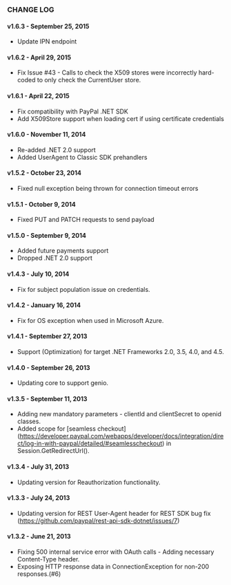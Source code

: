 ### CHANGE LOG

#### v1.6.3 - September 25, 2015

  * Update IPN endpoint

#### v1.6.2 - April 29, 2015

  * Fix Issue #43 - Calls to check the X509 stores were incorrectly hard-coded to only check the CurrentUser store.

#### v1.6.1 - April 22, 2015

  * Fix compatibility with PayPal .NET SDK
  * Add X509Store support when loading cert if using certificate credentials

#### v1.6.0 - November 11, 2014

  * Re-added .NET 2.0 support
  * Added UserAgent to Classic SDK prehandlers

#### v1.5.2 - October 23, 2014

  * Fixed null exception being thrown for connection timeout errors

#### v1.5.1 - October 9, 2014

  * Fixed PUT and PATCH requests to send payload

#### v1.5.0 - September 9, 2014

  * Added future payments support
  * Dropped .NET 2.0 support

#### v1.4.3 - July 10, 2014

  * Fix for subject population issue on credentials.

#### v1.4.2 - January 16, 2014

  * Fix for OS exception when used in Microsoft Azure.

#### v1.4.1 - September 27, 2013

  * Support (Optimization) for target .NET Frameworks 2.0, 3.5, 4.0, and 4.5.

#### v1.4.0 - September 26, 2013

  * Updating core to support genio.

#### v1.3.5 - September 11, 2013

  * Adding new mandatory parameters - clientId and clientSecret to openid classes.
  * Added scope for [seamless checkout] (https://developer.paypal.com/webapps/developer/docs/integration/direct/log-in-with-paypal/detailed/#seamlesscheckout) in Session.GetRedirectUrl().

#### v1.3.4 - July 31, 2013

  * Updating version for Reauthorization functionality.

#### v1.3.3 - July 24, 2013

  * Updating version for REST User-Agent header for REST SDK bug fix (https://github.com/paypal/rest-api-sdk-dotnet/issues/7)

#### v1.3.2 - June 21, 2013

  * Fixing 500 internal service error with OAuth calls - Adding necessary Content-Type header.
  * Exposing HTTP response data in ConnectionException for non-200 responses.(#6)
